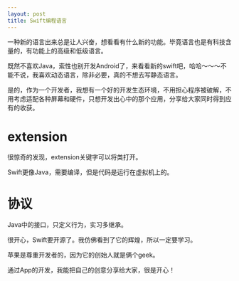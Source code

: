 ```yaml
---
layout: post
title: Swift编程语言
---
```


一种新的语言出来总是让人兴奋，想看看有什么新的功能。毕竟语言也是有科技含量的，有功能上的高级和低级语言。

既然不喜欢Java，索性也别开发Android了，来看看新的swift吧，哈哈～～～不能不说，我喜欢动态语言，除非必要，真的不想去写静态语言。

是的，作为一个开发者，我想有一个好的开发生态环境，不用担心程序被破解，不用考虑适配各种屏幕和硬件，只想开发出心中的那个应用，分享给大家同时得到应有的收获。

# extension
很惊奇的发现，extension关键字可以将类打开。


Swift更像Java，需要编译，但是代码是运行在虚拟机上的。


# 协议
Java中的接口，只定义行为，实习多继承。




很开心，Swift要开源了。我仿佛看到了它的辉煌，所以一定要学习。

苹果是尊重开发者的，因为它的创始人就是俩个geek。

通过App的开发，我能把自己的创意分享给大家，很是开心！